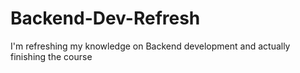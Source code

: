 # Backend-Dev-Refresh
I'm refreshing my knowledge on Backend development and actually finishing the course 
